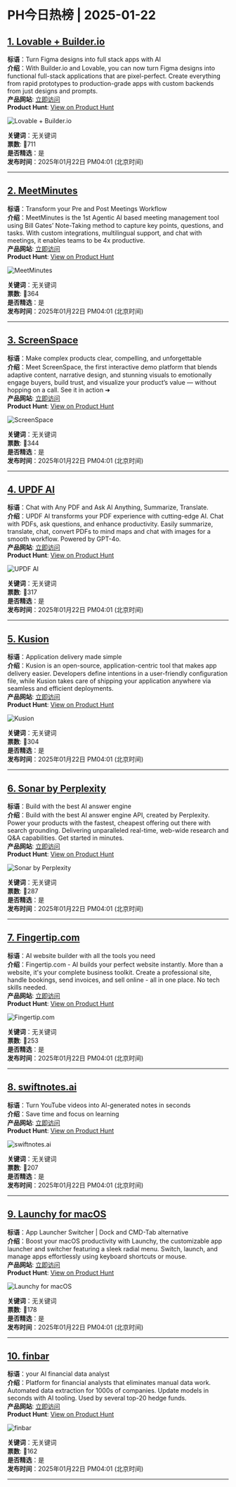 # PH今日热榜 | 2025-01-22

## [1. Lovable + Builder.io](https://www.producthunt.com/posts/lovable-builder-io?utm_campaign=producthunt-api&utm_medium=api-v2&utm_source=Application%3A+linewalker+%28ID%3A+135281%29)  
**标语**：Turn Figma designs into full stack apps with AI  
**介绍**：With Builder.io and Lovable, you can now turn Figma designs into functional full-stack applications that are pixel-perfect. Create everything from rapid prototypes to production-grade apps with custom backends from just designs and prompts.  
**产品网站**: [立即访问](https://www.producthunt.com/r/LY7QZ5JK5ZX4ST?utm_campaign=producthunt-api&utm_medium=api-v2&utm_source=Application%3A+linewalker+%28ID%3A+135281%29)  
**Product Hunt**: [View on Product Hunt](https://www.producthunt.com/posts/lovable-builder-io?utm_campaign=producthunt-api&utm_medium=api-v2&utm_source=Application%3A+linewalker+%28ID%3A+135281%29)  

![Lovable + Builder.io](https://ph-files.imgix.net/e4c68a6e-5317-4371-9e08-a471e3a6e2b6.png?auto=format&fit=crop&frame=1&h=512&w=1024)  

**关键词**：无关键词  
**票数**: 🔺711  
**是否精选**：是  
**发布时间**：2025年01月22日 PM04:01 (北京时间)  

---

## [2. MeetMinutes](https://www.producthunt.com/posts/meetminutes?utm_campaign=producthunt-api&utm_medium=api-v2&utm_source=Application%3A+linewalker+%28ID%3A+135281%29)  
**标语**：Transform your Pre and Post Meetings Workflow  
**介绍**：MeetMinutes is the 1st Agentic AI based meeting management tool using Bill Gates’ Note-Taking method to capture key points, questions, and tasks. With custom integrations, multilingual support, and chat with meetings, it enables teams to be 4x productive.  
**产品网站**: [立即访问](https://www.producthunt.com/r/7Y45GNANVTZUDJ?utm_campaign=producthunt-api&utm_medium=api-v2&utm_source=Application%3A+linewalker+%28ID%3A+135281%29)  
**Product Hunt**: [View on Product Hunt](https://www.producthunt.com/posts/meetminutes?utm_campaign=producthunt-api&utm_medium=api-v2&utm_source=Application%3A+linewalker+%28ID%3A+135281%29)  

![MeetMinutes](https://ph-files.imgix.net/36154205-19de-43d2-afb0-edf375e69c21.png?auto=format&fit=crop&frame=1&h=512&w=1024)  

**关键词**：无关键词  
**票数**: 🔺364  
**是否精选**：是  
**发布时间**：2025年01月22日 PM04:01 (北京时间)  

---

## [3. ScreenSpace](https://www.producthunt.com/posts/screenspace-2?utm_campaign=producthunt-api&utm_medium=api-v2&utm_source=Application%3A+linewalker+%28ID%3A+135281%29)  
**标语**：Make complex products clear, compelling, and unforgettable  
**介绍**：Meet ScreenSpace, the first interactive demo platform that blends adaptive content, narrative design, and stunning visuals to emotionally engage buyers, build trust, and visualize your product’s value — without hopping on a call. See it in action ➜  
**产品网站**: [立即访问](https://www.producthunt.com/r/SE6L6I2GO7E6AZ?utm_campaign=producthunt-api&utm_medium=api-v2&utm_source=Application%3A+linewalker+%28ID%3A+135281%29)  
**Product Hunt**: [View on Product Hunt](https://www.producthunt.com/posts/screenspace-2?utm_campaign=producthunt-api&utm_medium=api-v2&utm_source=Application%3A+linewalker+%28ID%3A+135281%29)  

![ScreenSpace](https://ph-files.imgix.net/f55f17c2-a4b7-4308-99f7-8cb45c348141.png?auto=format&fit=crop&frame=1&h=512&w=1024)  

**关键词**：无关键词  
**票数**: 🔺344  
**是否精选**：是  
**发布时间**：2025年01月22日 PM04:01 (北京时间)  

---

## [4. UPDF AI](https://www.producthunt.com/posts/updf-ai?utm_campaign=producthunt-api&utm_medium=api-v2&utm_source=Application%3A+linewalker+%28ID%3A+135281%29)  
**标语**：Chat with Any PDF and Ask AI Anything, Summarize, Translate.  
**介绍**：UPDF AI transforms your PDF experience with cutting-edge AI. Chat with PDFs, ask questions, and enhance productivity. Easily summarize, translate, chat, convert PDFs to mind maps and chat with images for a smooth workflow. Powered by GPT-4o.  
**产品网站**: [立即访问](https://www.producthunt.com/r/Z35L44SGNJGFAT?utm_campaign=producthunt-api&utm_medium=api-v2&utm_source=Application%3A+linewalker+%28ID%3A+135281%29)  
**Product Hunt**: [View on Product Hunt](https://www.producthunt.com/posts/updf-ai?utm_campaign=producthunt-api&utm_medium=api-v2&utm_source=Application%3A+linewalker+%28ID%3A+135281%29)  

![UPDF AI](https://ph-files.imgix.net/b850432f-7d74-4399-a987-9df16e1ba69e.png?auto=format&fit=crop&frame=1&h=512&w=1024)  

**关键词**：无关键词  
**票数**: 🔺317  
**是否精选**：是  
**发布时间**：2025年01月22日 PM04:01 (北京时间)  

---

## [5. Kusion](https://www.producthunt.com/posts/kusion?utm_campaign=producthunt-api&utm_medium=api-v2&utm_source=Application%3A+linewalker+%28ID%3A+135281%29)  
**标语**：Application delivery made simple  
**介绍**：Kusion is an open-source, application-centric tool that makes app delivery easier. Developers define intentions in a user-friendly configuration file, while Kusion takes care of shipping your application anywhere via seamless and efficient deployments.  
**产品网站**: [立即访问](https://www.producthunt.com/r/LNBB7DOGRRK3ML?utm_campaign=producthunt-api&utm_medium=api-v2&utm_source=Application%3A+linewalker+%28ID%3A+135281%29)  
**Product Hunt**: [View on Product Hunt](https://www.producthunt.com/posts/kusion?utm_campaign=producthunt-api&utm_medium=api-v2&utm_source=Application%3A+linewalker+%28ID%3A+135281%29)  

![Kusion](https://ph-files.imgix.net/147f7c8f-d277-4432-a424-754f5c1ba580.png?auto=format&fit=crop&frame=1&h=512&w=1024)  

**关键词**：无关键词  
**票数**: 🔺304  
**是否精选**：是  
**发布时间**：2025年01月22日 PM04:01 (北京时间)  

---

## [6. Sonar by Perplexity](https://www.producthunt.com/posts/sonar-by-perplexity?utm_campaign=producthunt-api&utm_medium=api-v2&utm_source=Application%3A+linewalker+%28ID%3A+135281%29)  
**标语**：Build with the best AI answer engine  
**介绍**：Build with the best AI answer engine API, created by Perplexity. Power your products with the fastest, cheapest offering out there with search grounding. Delivering unparalleled real-time, web-wide research and Q&A capabilities. Get started in minutes.  
**产品网站**: [立即访问](https://www.producthunt.com/r/2K5ZLWVJVDN7U6?utm_campaign=producthunt-api&utm_medium=api-v2&utm_source=Application%3A+linewalker+%28ID%3A+135281%29)  
**Product Hunt**: [View on Product Hunt](https://www.producthunt.com/posts/sonar-by-perplexity?utm_campaign=producthunt-api&utm_medium=api-v2&utm_source=Application%3A+linewalker+%28ID%3A+135281%29)  

![Sonar by Perplexity](https://ph-files.imgix.net/efb50349-e000-420d-ac2c-7e51e43aa3bb.png?auto=format&fit=crop&frame=1&h=512&w=1024)  

**关键词**：无关键词  
**票数**: 🔺287  
**是否精选**：是  
**发布时间**：2025年01月22日 PM04:01 (北京时间)  

---

## [7. Fingertip.com](https://www.producthunt.com/posts/fingertip-com?utm_campaign=producthunt-api&utm_medium=api-v2&utm_source=Application%3A+linewalker+%28ID%3A+135281%29)  
**标语**：AI website builder with all the tools you need  
**介绍**：Fingertip.com - AI builds your perfect website instantly. More than a website, it's your complete business toolkit. Create a professional site, handle bookings, send invoices, and sell online - all in one place. No tech skills needed.  
**产品网站**: [立即访问](https://www.producthunt.com/r/G6QNY5FH3XKAIU?utm_campaign=producthunt-api&utm_medium=api-v2&utm_source=Application%3A+linewalker+%28ID%3A+135281%29)  
**Product Hunt**: [View on Product Hunt](https://www.producthunt.com/posts/fingertip-com?utm_campaign=producthunt-api&utm_medium=api-v2&utm_source=Application%3A+linewalker+%28ID%3A+135281%29)  

![Fingertip.com](https://ph-files.imgix.net/0572c149-a298-4687-a4fe-1842eb73ffa6.png?auto=format&fit=crop&frame=1&h=512&w=1024)  

**关键词**：无关键词  
**票数**: 🔺253  
**是否精选**：是  
**发布时间**：2025年01月22日 PM04:01 (北京时间)  

---

## [8. swiftnotes.ai](https://www.producthunt.com/posts/swiftnotes-ai?utm_campaign=producthunt-api&utm_medium=api-v2&utm_source=Application%3A+linewalker+%28ID%3A+135281%29)  
**标语**：Turn YouTube videos into AI-generated notes in seconds  
**介绍**：Save time and focus on learning  
**产品网站**: [立即访问](https://www.producthunt.com/r/QTRNHOCS4CZF3D?utm_campaign=producthunt-api&utm_medium=api-v2&utm_source=Application%3A+linewalker+%28ID%3A+135281%29)  
**Product Hunt**: [View on Product Hunt](https://www.producthunt.com/posts/swiftnotes-ai?utm_campaign=producthunt-api&utm_medium=api-v2&utm_source=Application%3A+linewalker+%28ID%3A+135281%29)  

![swiftnotes.ai](https://ph-files.imgix.net/3a5dd9e3-5146-4db7-a860-d20db8ab767a.png?auto=format&fit=crop&frame=1&h=512&w=1024)  

**关键词**：无关键词  
**票数**: 🔺207  
**是否精选**：是  
**发布时间**：2025年01月22日 PM04:01 (北京时间)  

---

## [9. Launchy for macOS](https://www.producthunt.com/posts/launchy-for-macos?utm_campaign=producthunt-api&utm_medium=api-v2&utm_source=Application%3A+linewalker+%28ID%3A+135281%29)  
**标语**：App Launcher Switcher | Dock and CMD-Tab alternative  
**介绍**：Boost your macOS productivity with Launchy, the customizable app launcher and switcher featuring a sleek radial menu. Switch, launch, and manage apps effortlessly using keyboard shortcuts or mouse.  
**产品网站**: [立即访问](https://www.producthunt.com/r/RDVR2SRUDJHJGT?utm_campaign=producthunt-api&utm_medium=api-v2&utm_source=Application%3A+linewalker+%28ID%3A+135281%29)  
**Product Hunt**: [View on Product Hunt](https://www.producthunt.com/posts/launchy-for-macos?utm_campaign=producthunt-api&utm_medium=api-v2&utm_source=Application%3A+linewalker+%28ID%3A+135281%29)  

![Launchy for macOS](https://ph-files.imgix.net/c8ecfdd6-2129-405a-847f-9c80cce26d4c.png?auto=format&fit=crop&frame=1&h=512&w=1024)  

**关键词**：无关键词  
**票数**: 🔺178  
**是否精选**：是  
**发布时间**：2025年01月22日 PM04:01 (北京时间)  

---

## [10. finbar](https://www.producthunt.com/posts/finbar-2?utm_campaign=producthunt-api&utm_medium=api-v2&utm_source=Application%3A+linewalker+%28ID%3A+135281%29)  
**标语**：your AI financial data analyst  
**介绍**：Platform for financial analysts that eliminates manual data work. Automated data extraction for 1000s of companies. Update models in seconds with AI tooling. Used by several top-20 hedge funds.  
**产品网站**: [立即访问](https://www.producthunt.com/r/3DR4NVCPQ7DNNU?utm_campaign=producthunt-api&utm_medium=api-v2&utm_source=Application%3A+linewalker+%28ID%3A+135281%29)  
**Product Hunt**: [View on Product Hunt](https://www.producthunt.com/posts/finbar-2?utm_campaign=producthunt-api&utm_medium=api-v2&utm_source=Application%3A+linewalker+%28ID%3A+135281%29)  

![finbar](https://ph-files.imgix.net/adc6af28-42d3-4755-9dde-201b2d5e8d32.gif?auto=format&fit=crop&frame=1&h=512&w=1024)  

**关键词**：无关键词  
**票数**: 🔺162  
**是否精选**：是  
**发布时间**：2025年01月22日 PM04:01 (北京时间)  

---

